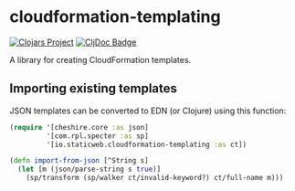 # cloudformation-templating

[![Clojars Project](https://img.shields.io/clojars/v/io.staticweb/cloudformation-templating.svg)](https://clojars.org/io.staticweb/cloudformation-templating)
[![CljDoc Badge](https://cljdoc.org/badge/io.staticweb/cloudformation-templating)](https://cljdoc.org/d/io.staticweb/cloudformation-templating)


A library for creating CloudFormation templates.

## Importing existing templates

JSON templates can be converted to EDN (or Clojure) using this function:

```clojure
(require '[cheshire.core :as json]
         '[com.rpl.specter :as sp]
         '[io.staticweb.cloudformation-templating :as ct])

(defn import-from-json [^String s]
  (let [m (json/parse-string s true)]
    (sp/transform (sp/walker ct/invalid-keyword?) ct/full-name m)))
```
